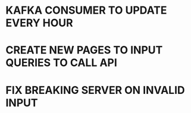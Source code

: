 # KAFKA CONSUMER TO UPDATE EVERY HOUR
# CREATE NEW PAGES TO INPUT QUERIES TO CALL API
# FIX BREAKING SERVER ON INVALID INPUT
